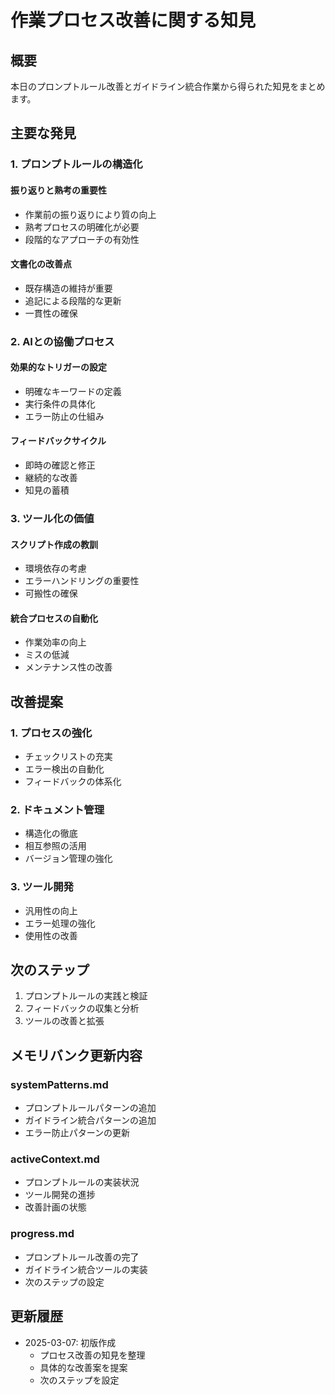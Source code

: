 # 作業プロセス改善に関する知見

## 概要

本日のプロンプトルール改善とガイドライン統合作業から得られた知見をまとめます。

## 主要な発見

### 1. プロンプトルールの構造化

#### 振り返りと熟考の重要性
- 作業前の振り返りにより質の向上
- 熟考プロセスの明確化が必要
- 段階的なアプローチの有効性

#### 文書化の改善点
- 既存構造の維持が重要
- 追記による段階的な更新
- 一貫性の確保

### 2. AIとの協働プロセス

#### 効果的なトリガーの設定
- 明確なキーワードの定義
- 実行条件の具体化
- エラー防止の仕組み

#### フィードバックサイクル
- 即時の確認と修正
- 継続的な改善
- 知見の蓄積

### 3. ツール化の価値

#### スクリプト作成の教訓
- 環境依存の考慮
- エラーハンドリングの重要性
- 可搬性の確保

#### 統合プロセスの自動化
- 作業効率の向上
- ミスの低減
- メンテナンス性の改善

## 改善提案

### 1. プロセスの強化
- チェックリストの充実
- エラー検出の自動化
- フィードバックの体系化

### 2. ドキュメント管理
- 構造化の徹底
- 相互参照の活用
- バージョン管理の強化

### 3. ツール開発
- 汎用性の向上
- エラー処理の強化
- 使用性の改善

## 次のステップ

1. プロンプトルールの実践と検証
2. フィードバックの収集と分析
3. ツールの改善と拡張

## メモリバンク更新内容

### systemPatterns.md
- プロンプトルールパターンの追加
- ガイドライン統合パターンの追加
- エラー防止パターンの更新

### activeContext.md
- プロンプトルールの実装状況
- ツール開発の進捗
- 改善計画の状態

### progress.md
- プロンプトルール改善の完了
- ガイドライン統合ツールの実装
- 次のステップの設定

## 更新履歴

- 2025-03-07: 初版作成
  - プロセス改善の知見を整理
  - 具体的な改善案を提案
  - 次のステップを設定
